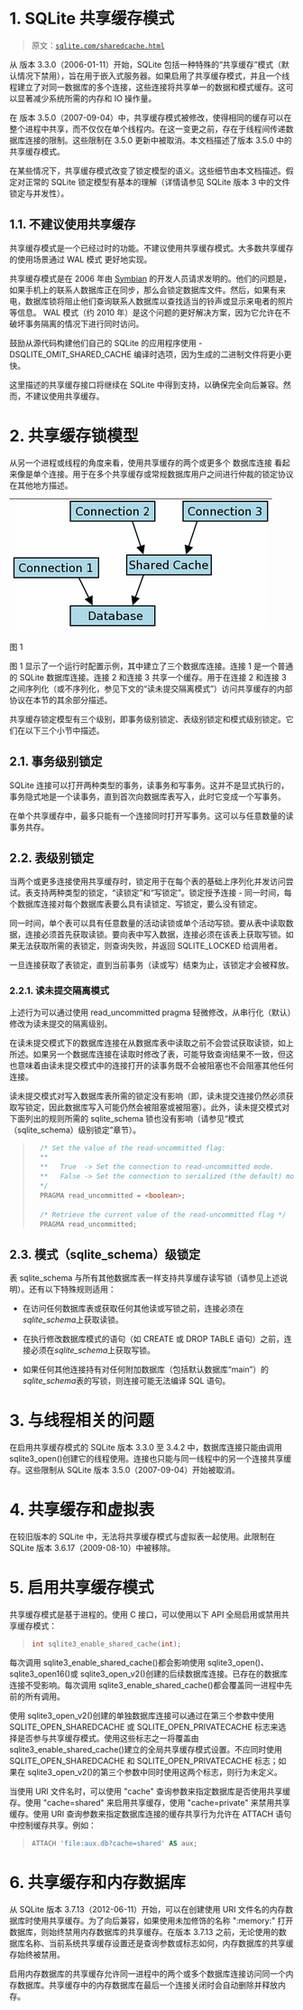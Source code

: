# 1\. SQLite 共享缓存模式

> 原文：[`sqlite.com/sharedcache.html`](https://sqlite.com/sharedcache.html)

从 版本 3.3.0（2006-01-11）开始，SQLite 包括一种特殊的“共享缓存”模式（默认情况下禁用），旨在用于嵌入式服务器。如果启用了共享缓存模式，并且一个线程建立了对同一数据库的多个连接，这些连接将共享单一的数据和模式缓存。这可以显著减少系统所需的内存和 IO 操作量。

在 版本 3.5.0（2007-09-04）中，共享缓存模式被修改，使得相同的缓存可以在整个进程中共享，而不仅仅在单个线程内。在这一变更之前，存在于线程间传递数据库连接的限制。这些限制在 3.5.0 更新中被取消。本文档描述了版本 3.5.0 中的共享缓存模式。

在某些情况下，共享缓存模式改变了锁定模型的语义。这些细节由本文档描述。假定对正常的 SQLite 锁定模型有基本的理解（详情请参见 SQLite 版本 3 中的文件锁定与并发性）。

## 1.1\. 不建议使用共享缓存

共享缓存模式是一个已经过时的功能。不建议使用共享缓存模式。大多数共享缓存的使用场景通过 WAL 模式 更好地实现。

共享缓存模式是在 2006 年由 [Symbian](https://zh.wikipedia.org/wiki/Symbian) 的开发人员请求发明的。他们的问题是，如果手机上的联系人数据库正在同步，那么会锁定数据库文件。然后，如果有来电，数据库锁将阻止他们查询联系人数据库以查找适当的铃声或显示来电者的照片等信息。 WAL 模式（约 2010 年）是这个问题的更好解决方案，因为它允许在不破坏事务隔离的情况下进行同时访问。

鼓励从源代码构建他们自己的 SQLite 的应用程序使用 -DSQLITE_OMIT_SHARED_CACHE 编译时选项，因为生成的二进制文件将更小更快。

这里描述的共享缓存接口将继续在 SQLite 中得到支持，以确保完全向后兼容。然而，不建议使用共享缓存。

# 2\. 共享缓存锁模型

从另一个进程或线程的角度来看，使用共享缓存的两个或更多个 数据库连接 看起来像是单个连接。用于在多个共享缓存或常规数据库用户之间进行仲裁的锁定协议在其他地方描述。

| ![](img/112aab80027912de767daa79863773dc.png) |
| --- |

图 1

图 1 显示了一个运行时配置示例，其中建立了三个数据库连接。连接 1 是一个普通的 SQLite 数据库连接。连接 2 和连接 3 共享一个缓存。用于在连接 2 和连接 3 之间序列化（或不序列化，参见下文的“读未提交隔离模式”）访问共享缓存的内部协议在本节的其余部分描述。

共享缓存锁定模型有三个级别，即事务级别锁定、表级别锁定和模式级别锁定。它们在以下三个小节中描述。

## 2.1\. 事务级别锁定

SQLite 连接可以打开两种类型的事务，读事务和写事务。这并不是显式执行的，事务隐式地是一个读事务，直到首次向数据库表写入，此时它变成一个写事务。

在单个共享缓存中，最多只能有一个连接同时打开写事务。这可以与任意数量的读事务共存。

## 2.2\. 表级别锁定

当两个或更多连接使用共享缓存时，锁定用于在每个表的基础上序列化并发访问尝试。表支持两种类型的锁定，“读锁定”和“写锁定”。锁定授予连接 - 同一时间，每个数据库连接对每个数据库表要么具有读锁定、写锁定，要么没有锁定。

同一时间，单个表可以具有任意数量的活动读锁或单个活动写锁。要从表中读取数据，连接必须首先获取读锁。要向表中写入数据，连接必须在该表上获取写锁。如果无法获取所需的表锁定，则查询失败，并返回 SQLITE_LOCKED 给调用者。

一旦连接获取了表锁定，直到当前事务（读或写）结束为止，该锁定才会被释放。

### 2.2.1\. 读未提交隔离模式

上述行为可以通过使用 read_uncommitted pragma 轻微修改，从串行化（默认）修改为读未提交的隔离级别。

在读未提交模式下的数据库连接在从数据库表中读取之前不会尝试获取读锁，如上所述。如果另一个数据库连接在读取时修改了表，可能导致查询结果不一致，但这也意味着由读未提交模式中的连接打开的读事务既不会被阻塞也不会阻塞其他任何连接。

读未提交模式对写入数据库表所需的锁定没有影响（即，读未提交连接仍然必须获取写锁定，因此数据库写入可能仍然会被阻塞或被阻塞）。此外，读未提交模式对下面列出的规则所需的 sqlite_schema 锁也没有影响（请参见“模式（sqlite_schema）级别锁定”章节）。

> ```sql
>   /* Set the value of the read-uncommitted flag:
>   **
>   **   True  -> Set the connection to read-uncommitted mode.
>   **   False -> Set the connection to serialized (the default) mode.
>   */
>   PRAGMA read_uncommitted = <boolean>;
> 
>   /* Retrieve the current value of the read-uncommitted flag */
>   PRAGMA read_uncommitted;
> 
> ```

## 2.3\. 模式（sqlite_schema）级锁定

表 sqlite_schema 与所有其他数据库表一样支持共享缓存读写锁（请参见上述说明）。还有以下特殊规则适用：

+   在访问任何数据库表或获取任何其他读或写锁之前，连接必须在*sqlite_schema*上获取读锁。

+   在执行修改数据库模式的语句（如 CREATE 或 DROP TABLE 语句）之前，连接必须在*sqlite_schema*上获取写锁。

+   如果任何其他连接持有对任何附加数据库（包括默认数据库“main”）的*sqlite_schema*表的写锁，则连接可能无法编译 SQL 语句。

# 3\. 与线程相关的问题

在启用共享缓存模式的 SQLite 版本 3.3.0 至 3.4.2 中，数据库连接只能由调用 sqlite3_open()创建它的线程使用。连接也只能与同一线程中的另一个连接共享缓存。这些限制从 SQLite 版本 3.5.0（2007-09-04）开始被取消。

# 4\. 共享缓存和虚拟表

在较旧版本的 SQLite 中，无法将共享缓存模式与虚拟表一起使用。此限制在 SQLite 版本 3.6.17（2009-08-10）中被移除。

# 5\. 启用共享缓存模式

共享缓存模式是基于进程的。使用 C 接口，可以使用以下 API 全局启用或禁用共享缓存模式：

> ```sql
> int sqlite3_enable_shared_cache(int);
> 
> ```

每次调用 sqlite3_enable_shared_cache()都会影响使用 sqlite3_open()、sqlite3_open16()或 sqlite3_open_v2()创建的后续数据库连接。已存在的数据库连接不受影响。每次调用 sqlite3_enable_shared_cache()都会覆盖同一进程中先前的所有调用。

使用 sqlite3_open_v2()创建的单独数据库连接可以通过在第三个参数中使用 SQLITE_OPEN_SHAREDCACHE 或 SQLITE_OPEN_PRIVATECACHE 标志来选择是否参与共享缓存模式。使用这些标志之一将覆盖由 sqlite3_enable_shared_cache()建立的全局共享缓存模式设置。不应同时使用 SQLITE_OPEN_SHAREDCACHE 和 SQLITE_OPEN_PRIVATECACHE 标志；如果在 sqlite3_open_v2()的第三个参数中同时使用这两个标志，则行为未定义。

当使用 URI 文件名时，可以使用 "cache" 查询参数来指定数据库是否使用共享缓存。使用 "cache=shared" 来启用共享缓存，使用 "cache=private" 来禁用共享缓存。使用 URI 查询参数来指定数据库连接的缓存共享行为允许在 ATTACH 语句中控制缓存共享。例如：

> ```sql
> ATTACH 'file:aux.db?cache=shared' AS aux;
> 
> ```

# 6\. 共享缓存和内存数据库

从 SQLite 版本 3.7.13（2012-06-11）开始，可以在创建使用 URI 文件名的内存数据库时使用共享缓存。为了向后兼容，如果使用未加修饰的名称 ":memory:" 打开数据库，则始终禁用内存数据库的共享缓存。在版本 3.7.13 之前，无论使用的数据库名称、当前系统共享缓存设置还是查询参数或标志如何，内存数据库的共享缓存始终被禁用。

启用内存数据库的共享缓存允许同一进程中的两个或多个数据库连接访问同一个内存数据库。共享缓存中的内存数据库在最后一个连接关闭时会自动删除并释放内存。
